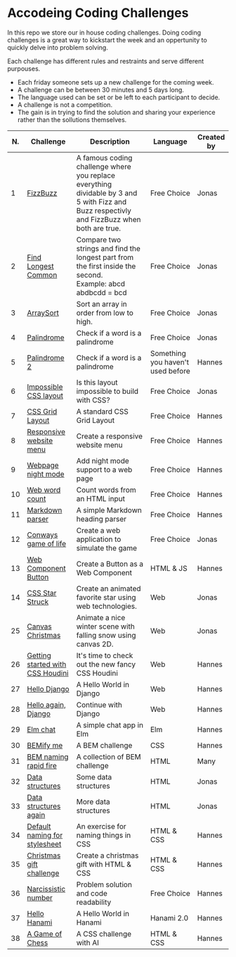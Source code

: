 # Accodeing Coding Challenges

In this repo we store our in house coding challenges. Doing coding challenges is a great way to kickstart the week and an oppertunity to quickly delve into problem solving.

Each challenge has different rules and restraints and serve different purpouses.

- Each friday someone sets up a new challenge for the coming week.
- A challenge can be between 30 minutes and 5 days long.
- The language used can be set or be left to each participant to decide.
- A challenge is not a competition.
- The gain is in trying to find the solution and sharing your experience rather than the sollutions themselves.

| N.  | Challenge | Description | Language | Created by |
| --- | --------- | ----------- | -------- | ---------- |
| 1   | [FizzBuzz](01%20-%20FizzBuzz) | A famous coding challenge where you replace everything dividable by 3 and 5 with Fizz and Buzz respectivly and FizzBuzz when both are true. | Free Choice | Jonas |
| 2   | [Find Longest Common](02%20-%20Find%20Longest%20Common) | Compare two strings and find the longest part from the first inside the second.<br>Example: abcd abdbcdd = bcd | Free Choice | Jonas |
| 3   | [ArraySort](03%20-%20ArraySort) | Sort an array in order from low to high. | Free Choice | Jonas |
| 4   | [Palindrome](04%20-%20Palindrome) | Check if a word is a palindrome | Free Choice | Jonas |
| 5   | [Palindrome 2](05%20-%20Palindrome%202) | Check if a word is a palindrome | Something you haven't used before | Hannes |
| 6   | [Impossible CSS layout](06%20-%20CSS%20columns) | Is this layout impossible to build with CSS? | Free Choice | Jonas |
| 7   | [CSS Grid Layout](07%20-%20CSS%20Layout) | A standard CSS Grid Layout | Free Choice | Hannes |
| 8   | [Responsive website menu](08%20-%20Responsive%20HTML%20menu) | Create a responsive website menu | Free Choice | Hannes |
| 9   | [Webpage night mode](09%20-%20Webpage%20night%20mode) | Add night mode support to a web page | Free Choice| Hannes |
| 10  | [Web word count](10%20-%20Web%20word%20count) | Count words from an HTML input | Free Choice | Hannes |
| 11  | [Markdown parser](11%20-%20Markdown%20parser) | A simple Markdown heading parser | Free Choice | Hannes |
| 12  | [Conways game of life](12%20-%20Conways%20game%20of%20life) | Create a web application to simulate the game | Free Choice | Jonas |
| 13  | [Web Component Button](13%20-%20Web%20Component%20button) | Create a Button as a Web Component | HTML & JS | Hannes |
| 14  | [CSS Star Struck](14%20-%20CSS%20Star%20Struck) | Create an animated favorite star using web technologies. | Web | Jonas |
| 25  | [Canvas Christmas](25%20-%20Canvas%20christmas) | Animate a nice winter scene with falling snow using canvas 2D. | Web | Jonas |
| 26  | [Getting started with CSS Houdini](26%20-%20Getting%20started%20with%20CSS%20Houdini) | It's time to check out the new fancy CSS Houdini | Web | Hannes |
| 27  | [Hello Django](27%20-%20Hello%20Django) | A Hello World in Django | Web | Hannes |
| 28  | [Hello again, Django](28%20-%20Hello%20again%2C%20Django) | Continue with Django | Web | Hannes |
| 29  | [Elm chat](29%20-%20Elm%20chat) | A simple chat app in Elm | Elm | Hannes |
| 30  | [BEMify me](30%20-%20BEMify%20me) | A BEM challenge | CSS | Hannes |
| 31  | [BEM naming rapid fire](31%20-%20BEM%20naming%20rapid%20fire) | A collection of BEM challenge | HTML | Many |
| 32  | [Data structures](32%20-%20Data%20structures) | Some data structures | HTML | Jonas |
| 33  | [Data structures again](33%20-%20Data%20structures%20again) | More data structures | HTML | Jonas |
| 34  | [Default naming for stylesheet](34%20-%20Default%20naming%20for%20stylesheet) | An exercise for naming things in CSS | HTML & CSS | Hannes |
| 35  | [Christmas gift challenge](35%20-%20Christmas%20gift%20challenge) | Create a christmas gift with HTML & CSS | HTML & CSS | Hannes |
| 36  | [Narcissistic number](36%20-%20Narcissistic%20number) | Problem solution and code readability | Free Choice | Hannes |
| 37  | [Hello Hanami](37%20-%20Hello%20Hanami) | A Hello World in Hanami | Hanami 2.0 | Hannes |
| 38  | [A Game of Chess](37%20-%20A%20Game%20of%20Chess) | A CSS challenge with AI | HTML & CSS | Hannes |
